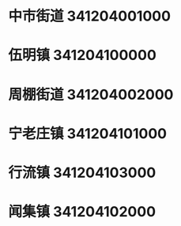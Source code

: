 # 中市街道 341204001000
# 伍明镇 341204100000
# 周棚街道 341204002000
# 宁老庄镇 341204101000
# 行流镇 341204103000
# 闻集镇 341204102000
